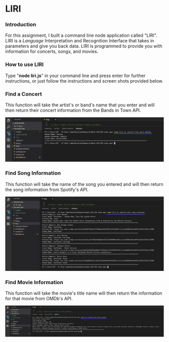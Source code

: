 # LIRI

### Introduction
For this assignment, I built a command line node application called "LIRI".  LIRI is a _Language_ Interpretation and Recognition Interface that takes in parameters and give you back data.  LIRI is programmed to provide you with information for concerts, songs, and movies.

### How to use LIRI
Type "**node liri.js**" in your command line and press enter for further instructions, or just follow the instructions and screen shots provided below.


### Find a Concert
This function will take the artist's or band's name that you enter and will then return their concert information from the Bands in Town API.

![Image of concert-this](images/concert-this.jpg)

### Find Song Information
This function will take the name of the song you entered and will then return the song information from Spotify's API.

![Image of spotify-this-song](images/spotify-this-song.jpg)

### Find Movie Information
This function will take the movie's title name will then return the information for that movie from OMDb's API.

![Image of movie-this](images/movie-this.jpg)